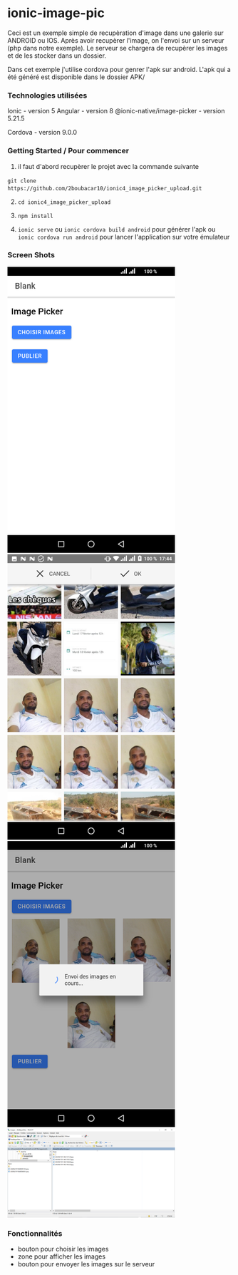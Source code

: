 # ionic-image-pic
Ceci est un exemple simple de recupèration d'image dans une galerie sur ANDROID ou IOS. Après avoir recupèrer l'image, on l'envoi sur un serveur (php dans notre exemple). Le serveur se chargera de recupèrer les images et de les stocker dans un dossier.

Dans cet exemple j'utilise cordova pour genrer l'apk sur android. L'apk qui a été généré est disponible dans le dossier APK/


### Technologies utilisées 
Ionic - version 5
Angular - version 8
@ionic-native/image-picker - version 5.21.5

Cordova - version 9.0.0



### Getting Started / Pour commencer

1. il faut d'abord recupèrer le projet avec la commande suivante

`git clone https://github.com/2boubacar10/ionic4_image_picker_upload.git`

2. `cd ionic4_image_picker_upload`

3. `npm install`

4. `ionic serve` ou `ionic cordova build android` pour générer l'apk ou `ionic cordova run android` pour lancer l'application sur votre émulateur


### Screen Shots

<img src="screenshots/1.png" alt="accueil application" width="376">
<img src="screenshots/2.png" alt="choix des images" width="376">
<img src="screenshots/3.png" alt="chargement des images" width="376">
<img src="screenshots/4.png" alt="images chargées sur le serveur" width="376">


### Fonctionnalités

- bouton pour choisir les images
- zone pour afficher les images
- bouton pour envoyer les images sur le serveur